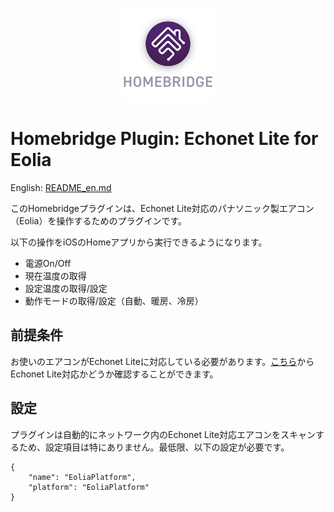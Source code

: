 
<p align="center">

<img src="https://github.com/homebridge/branding/raw/master/logos/homebridge-wordmark-logo-vertical.png" width="150">

</p>


# Homebridge Plugin: Echonet Lite for Eolia

English: [README_en.md](https://github.com/hamkichi/homebridge-echonet-lite-eolia/blob/master/README_en.md)

このHomebridgeプラグインは、Echonet Lite対応のパナソニック製エアコン（Eolia）を操作するためのプラグインです。

以下の操作をiOSのHomeアプリから実行できるようになります。

- 電源On/Off
- 現在温度の取得
- 設定温度の取得/設定
- 動作モードの取得/設定（自動、暖房、冷房）

## 前提条件

お使いのエアコンがEchonet Liteに対応している必要があります。[こちら](https://panasonic.jp/aircon/hems/list.html)からEchonet Lite対応かどうか確認することができます。

## 設定
プラグインは自動的にネットワーク内のEchonet Lite対応エアコンをスキャンするため、設定項目は特にありません。最低限、以下の設定が必要です。

```
{
    "name": "EoliaPlatform",
    "platform": "EoliaPlatform"
}
```